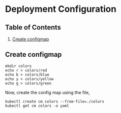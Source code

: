 # Deployment Configuration
## Table of Contents
1. [Create configmap](#Create-configmap)


## Create configmap

```
mkdir colors
echo r > colors/red
echo b > colors/blue
echo y > colors/yellow
echo g > colors/green
```
Now, create the config map using the file, 
```
kubectl create cm colors --from-file=./colors
kubectl get cm colors -o yaml
```

